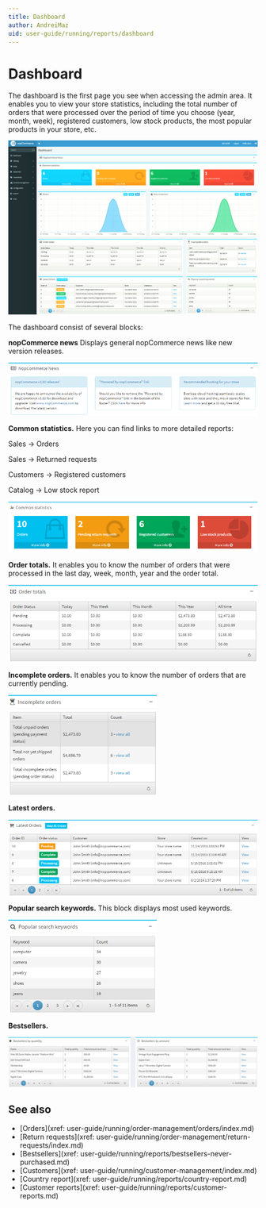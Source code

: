 ```yaml
---
title: Dashboard
author: AndreiMaz
uid: user-guide/running/reports/dashboard
---
```

# Dashboard

The dashboard is the first page you see when accessing the admin area. It enables you to view your store statistics, including the total number of orders that were processed over the period of time you choose (year, month, week), registered customers, low stock products, the most popular products in your store, etc.

![dashboard](_static/dashboard/dashboard.png)

The dashboard consist of several blocks:

**nopCommerce news** Displays general nopCommerce news like new version releases.

![news](_static/dashboard/news.png)

**Common statistics.** Here you can find links to more detailed reports:

Sales → Orders

Sales → Returned requests

Customers → Registered customers

Catalog → Low stock report

![common](_static/dashboard/common.png)

**Order totals.** It enables you to know the number of orders that were processed in the last day, week, month, year and the order total.

![order-totals](_static/dashboard/order-totals.png)

**Incomplete orders.** It enables you to know the number of orders that are currently pending.

![order-incomplete](_static/dashboard/order-incomplete.png)

**Latest orders.**

![order-latest](_static/dashboard/order-latest.png)

**Popular search keywords.** This block displays most used keywords.

![keywords](_static/dashboard/keywords.png)

**Bestsellers.**

![bestsellers](_static/dashboard/bestsellers.png)

## See also

* [Orders](xref: user-guide/running/order-management/orders/index.md)
* [Return requests](xref: user-guide/running/order-management/return-requests/index.md)
* [Bestsellers](xref: user-guide/running/reports/bestsellers-never-purchased.md)
* [Customers](xref: user-guide/running/customer-management/index.md)
* [Country report](xref: user-guide/running/reports/country-report.md)
* [Customer reports](xref: user-guide/running/reports/customer-reports.md)
